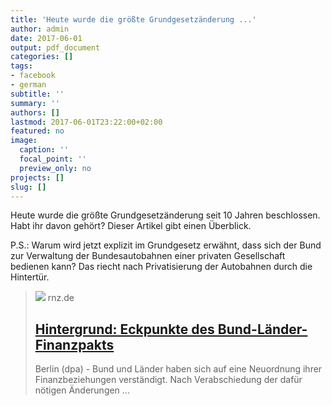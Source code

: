 ```yaml
---
title: 'Heute wurde die größte Grundgesetzänderung ...'
author: admin
date: 2017-06-01
output: pdf_document
categories: []
tags:
- facebook
- german
subtitle: ''
summary: ''
authors: []
lastmod: 2017-06-01T23:22:00+02:00
featured: no
image:
  caption: ''
  focal_point: ''
  preview_only: no
projects: []
slug: []
---
```

Heute wurde die größte Grundgesetzänderung seit 10 Jahren beschlossen. Habt ihr davon gehört? Dieser Artikel gibt einen Überblick. 

P.S.: Warum wird jetzt explizit im Grundgesetz erwähnt, dass sich der Bund zur Verwaltung der Bundesautobahnen einer privaten Gesellschaft bedienen kann? Das riecht nach Privatisierung der Autobahnen durch die Hintertür.
> [![](https://www.rnz.de/cms_media/module_img/471/235947_1_articleopengraph_der-bund-erhaelt-bei-finanzhilfen-an-die-laender-mehr-steuerungs-und-kontrollrechte-foto-jens-kalaene-archiv.jpg)](https://www.rnz.de/politik/politik-inland_artikel,-Politik-Inland-mehr-Hintergrund-Eckpunkte-des-Bund-Laender-Finanzpakts-_arid,279492.html)
> rnz.de
> ## [Hintergrund: Eckpunkte des Bund-Länder-Finanzpakts](https://www.rnz.de/politik/politik-inland_artikel,-Politik-Inland-mehr-Hintergrund-Eckpunkte-des-Bund-Laender-Finanzpakts-_arid,279492.html)
>
>Berlin (dpa) - Bund und Länder haben sich auf eine Neuordnung ihrer Finanzbeziehungen verständigt. Nach Verabschiedung der dafür nötigen Änderungen ...

